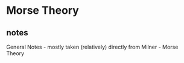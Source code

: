# Morse Theory

## notes

General Notes - mostly taken (relatively) directly from Milner - Morse Theory
